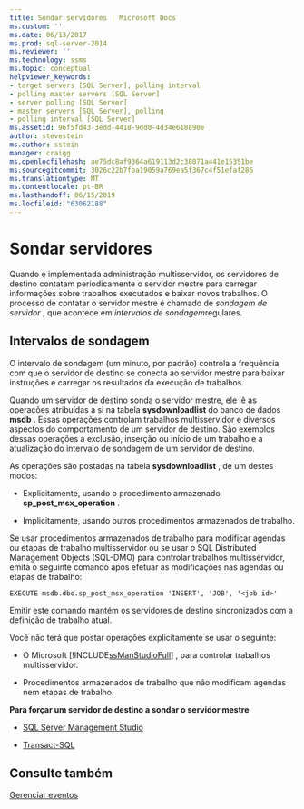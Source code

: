 ```yaml
---
title: Sondar servidores | Microsoft Docs
ms.custom: ''
ms.date: 06/13/2017
ms.prod: sql-server-2014
ms.reviewer: ''
ms.technology: ssms
ms.topic: conceptual
helpviewer_keywords:
- target servers [SQL Server], polling interval
- polling master servers [SQL Server]
- server polling [SQL Server]
- master servers [SQL Server], polling
- polling interval [SQL Server]
ms.assetid: 96f5fd43-3edd-4418-9dd0-4d34e618890e
author: stevestein
ms.author: sstein
manager: craigg
ms.openlocfilehash: ae75dc8af9364a619113d2c38071a441e15351be
ms.sourcegitcommit: 3026c22b7fba19059a769ea5f367c4f51efaf286
ms.translationtype: MT
ms.contentlocale: pt-BR
ms.lasthandoff: 06/15/2019
ms.locfileid: "63062188"
---
```

# <a name="poll-servers"></a>Sondar servidores
  Quando é implementada administração multisservidor, os servidores de destino contatam periodicamente o servidor mestre para carregar informações sobre trabalhos executados e baixar novos trabalhos. O processo de contatar o servidor mestre é chamado de *sondagem de servidor* , que acontece em *intervalos de sondagem*regulares.  
  
## <a name="polling-intervals"></a>Intervalos de sondagem  
 O intervalo de sondagem (um minuto, por padrão) controla a frequência com que o servidor de destino se conecta ao servidor mestre para baixar instruções e carregar os resultados da execução de trabalhos.  
  
 Quando um servidor de destino sonda o servidor mestre, ele lê as operações atribuídas a si na tabela **sysdownloadlist** do banco de dados **msdb** . Essas operações controlam trabalhos multisservidor e diversos aspectos do comportamento de um servidor de destino. São exemplos dessas operações a exclusão, inserção ou início de um trabalho e a atualização do intervalo de sondagem de um servidor de destino.  
  
 As operações são postadas na tabela **sysdownloadlist** , de um destes modos:  
  
-   Explicitamente, usando o procedimento armazenado **sp_post_msx_operation** .  
  
-   Implicitamente, usando outros procedimentos armazenados de trabalho.  
  
 Se usar procedimentos armazenados de trabalho para modificar agendas ou etapas de trabalho multisservidor ou se usar o SQL Distributed Management Objects (SQL-DMO) para controlar trabalhos multisservidor, emita o seguinte comando após efetuar as modificações nas agendas ou etapas de trabalho:  
  
```  
EXECUTE msdb.dbo.sp_post_msx_operation 'INSERT', 'JOB', '<job id>'  
```  
  
 Emitir este comando mantém os servidores de destino sincronizados com a definição de trabalho atual.  
  
 Você não terá que postar operações explicitamente se usar o seguinte:  
  
-   O Microsoft [!INCLUDE[ssManStudioFull](../../includes/ssmanstudiofull-md.md)] , para controlar trabalhos multisservidor.  
  
-   Procedimentos armazenados de trabalho que não modificam agendas nem etapas de trabalho.  
  
 **Para forçar um servidor de destino a sondar o servidor mestre**  
  
-   [SQL Server Management Studio](force-a-target-server-to-poll-the-master-server.md)  
  
-   [Transact-SQL](/sql/relational-databases/system-stored-procedures/sp-post-msx-operation-transact-sql)  
  
## <a name="see-also"></a>Consulte também  
 [Gerenciar eventos](manage-events.md)  
  
  
